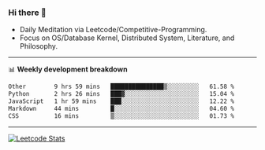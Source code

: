 ### Hi there 👋
* Daily Meditation via Leetcode/Competitive-Programming.
* Focus on OS/Database Kernel, Distributed System, Literature, and Philosophy.

-------

📊 **Weekly development breakdown**
<!--START_SECTION:waka-->

```txt
Other        9 hrs 59 mins   ███████████████▒░░░░░░░░░   61.58 %
Python       2 hrs 26 mins   ███▓░░░░░░░░░░░░░░░░░░░░░   15.04 %
JavaScript   1 hr 59 mins    ███░░░░░░░░░░░░░░░░░░░░░░   12.22 %
Markdown     44 mins         █░░░░░░░░░░░░░░░░░░░░░░░░   04.60 %
CSS          16 mins         ▒░░░░░░░░░░░░░░░░░░░░░░░░   01.73 %
```

<!--END_SECTION:waka-->

-------

[![Leetcode Stats](https://leetcard.jacoblin.cool/hzhang413?font=Fira+Mono)](https://leetcode.com/fxrc)
<!-- ![image](./cyberpunk-ghost-in-the-shell.gif)
![image](./gis-archive.png) -->
